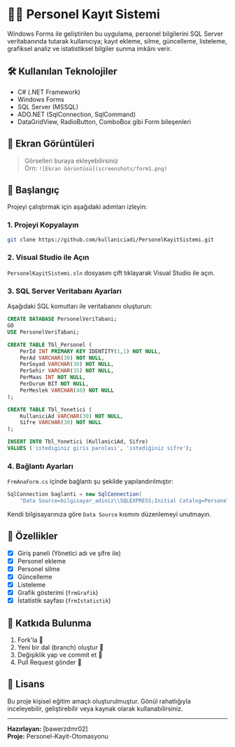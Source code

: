 # 👨‍💼 Personel Kayıt Sistemi

Windows Forms ile geliştirilen bu uygulama, personel bilgilerini SQL Server veritabanında tutarak kullanıcıya; kayıt ekleme, silme, güncelleme, listeleme, grafiksel analiz ve istatistiksel bilgiler sunma imkânı verir.

## 🛠️ Kullanılan Teknolojiler
- C# (.NET Framework)
- Windows Forms
- SQL Server (MSSQL)
- ADO.NET (SqlConnection, SqlCommand)
- DataGridView, RadioButton, ComboBox gibi Form bileşenleri

## 📸 Ekran Görüntüleri
> Görselleri buraya ekleyebilirsiniz  
> Örn: `![Ekran Görüntüsü](screenshots/form1.png)`

## 🚀 Başlangıç

Projeyi çalıştırmak için aşağıdaki adımları izleyin:

### 1. Projeyi Kopyalayın
```bash
git clone https://github.com/kullaniciadi/PersonelKayitSistemi.git
```

### 2. Visual Studio ile Açın
`PersonelKayitSistemi.sln` dosyasını çift tıklayarak Visual Studio ile açın.

### 3. SQL Server Veritabanı Ayarları
Aşağıdaki SQL komutları ile veritabanını oluşturun:
```sql
CREATE DATABASE PersonelVeriTabani;
GO
USE PersonelVeriTabani;

CREATE TABLE Tbl_Personel (
    Perİd INT PRIMARY KEY IDENTITY(1,1) NOT NULL,
    PerAd VARCHAR(30) NOT NULL,
    PerSoyad VARCHAR(30) NOT NULL,
    PerSehir VARCHAR(35) NOT NULL,
    PerMaas INT NOT NULL,
    PerDurum BIT NOT NULL,
    PerMeslek VARCHAR(40) NOT NULL
);

CREATE TABLE Tbl_Yonetici (
    KullaniciAd VARCHAR(30) NOT NULL,
    Sifre VARCHAR(30) NOT NULL
);

INSERT INTO Tbl_Yonetici (KullaniciAd, Sifre)
VALUES ('istediginiz giris parolasi', 'istediğiniz sifre');
```

### 4. Bağlantı Ayarları
`FrmAnaForm.cs` içinde bağlantı şu şekilde yapılandırılmıştır:
```csharp
SqlConnection baglanti = new SqlConnection(
    "Data Source=bilgisayar_adiniz\\SQLEXPRESS;Initial Catalog=PersonelVeriTabani;Integrated Security=True;TrustServerCertificate=True");
```
Kendi bilgisayarınıza göre `Data Source` kısmını düzenlemeyi unutmayın.

## 🧪 Özellikler
- [x] Giriş paneli (Yönetici adı ve şifre ile)
- [x] Personel ekleme
- [x] Personel silme
- [x] Güncelleme
- [x] Listeleme
- [x] Grafik gösterimi (`frmGrafik`)
- [x] İstatistik sayfası (`frmIstatistik`)

## 👥 Katkıda Bulunma
1. Fork'la 🍴  
2. Yeni bir dal (branch) oluştur 🌿  
3. Değişiklik yap ve commit et 💾  
4. Pull Request gönder 📩

## 📄 Lisans
Bu proje kişisel eğitim amaçlı oluşturulmuştur. Gönül rahatlığıyla inceleyebilir, geliştirebilir veya kaynak olarak kullanabilirsiniz.

---

**Hazırlayan:** [bawerzdmr02]  
**Proje:** Personel-Kayit-Otomasyonu
